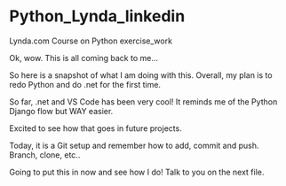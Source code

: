 # Python_Lynda_linkedin
Lynda.com Course on Python exercise_work


Ok, wow. This is all coming back to me...

So here is a snapshot of what I am doing with this. Overall, my plan is to redo Python and do .net for the first time.

So far, .net and VS Code has been very cool! It reminds me of the Python Django flow but WAY easier.

Excited to see how that goes in future projects.

Today, it is a Git setup and remember how to add, commit and push. Branch, clone, etc..

Going to put this in now and see how I do! Talk to you on the next file.
